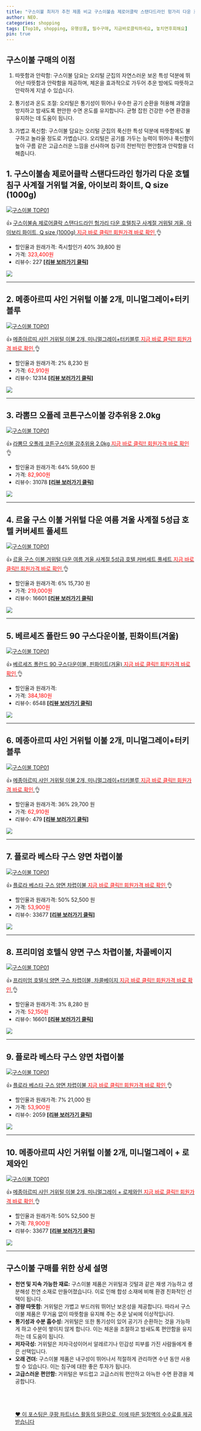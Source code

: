 ```yaml
---
title: "구스이불 최저가 추천 제품 비교 구스이불솜 제로어클락 스탠다드라인 헝가리 다운 호텔침구 사계절 거위털 겨울, 아이보리 화이트, Q size (1000g) 가격 비교 최저가장점"
author: NEO.
categories: shopping
tags: [Top10, shopping, 유행상품, 필수구매, 지금바로클릭하세요, 놓치면후회해요]
pin: true
---
```

## 구스이불 구매의 이점
1. 따뜻함과 안락함: 구스이불 담요는 오리털 군집의 자연스러운 보온 특성 덕분에 뛰어난 따뜻함과 안락함을 제공하며, 체온을 효과적으로 가두어 추운 밤에도 따뜻하고 안락하게 지낼 수 있습니다.

2. 통기성과 온도 조절: 오리털은 통기성이 뛰어나 우수한 공기 순환을 허용해 과열을 방지하고 밤새도록 편안한 수면 온도를 유지합니다. 균형 잡힌 건강한 수면 환경을 유지하는 데 도움이 됩니다.

3. 가볍고 푹신함: 구스이불 담요는 오리털 군집의 푹신한 특성 덕분에 따뜻함에도 불구하고 놀라울 정도로 가볍습니다. 오리털은 공기를 가두는 능력이 뛰어나 푹신함이 높아 구름 같은 고급스러운 느낌을 선사하며 침구의 전반적인 편안함과 안락함을 더해줍니다.

   

## 1. 구스이불솜 제로어클락 스탠다드라인 헝가리 다운 호텔침구 사계절 거위털 겨울, 아이보리 화이트, Q size (1000g)

[![구스이불 TOP01](https://thumbnail9.coupangcdn.com/thumbnails/remote/490x490ex/image/vendor_inventory/6ca6/c2e1600bccedfaf792e46880bb8572cf7ec03bf5dd33087be0d394280af4.jpg)](https://link.coupang.com/re/AFFSDP?lptag=AF3617701&subid=GithubCoopas&pageKey=6320493445&traceid=V0-153&itemId=20319681815&vendorItemId=87161741899)


👍 [구스이불솜 제로어클락 스탠다드라인 헝가리 다운 호텔침구 사계절 거위털 겨울, 아이보리 화이트, Q size (1000g) <font color=red> 지금 바로 클릭!! 회원가격 바로 확인 </font> ](https://link.coupang.com/re/AFFSDP?lptag=AF3617701&subid=GithubCoopas&pageKey=6320493445&traceid=V0-153&itemId=20319681815&vendorItemId=87161741899) 👌 


- 할인율과 원래가격: 즉시할인가 40%  39,800   원
- 가격: <span style='color:red'>323,400원</span>
- 리뷰수: 227  [**[리뷰 보러가기 클릭]**](https://link.coupang.com/re/AFFSDP?lptag=AF3617701&subid=GithubCoopas&pageKey=6320493445&traceid=V0-153&itemId=20319681815&vendorItemId=87161741899)

[![](/discount_price.png)](https://link.coupang.com/re/AFFSDP?lptag=AF3617701&subid=GithubCoopas&pageKey=6320493445&traceid=V0-153&itemId=20319681815&vendorItemId=87161741899)

---


   

## 2. 메종아르띠 샤인 거위털 이불 2개, 미니멀그레이+터키블루

[![구스이불 TOP01](https://thumbnail8.coupangcdn.com/thumbnails/remote/490x490ex/image/vendor_inventory/8d53/ed5e1462b660979815f6416f969a03c108b2d5e966d76c669d724306fbff.jpg)](https://link.coupang.com/re/AFFSDP?lptag=AF3617701&subid=GithubCoopas&pageKey=6757943125&traceid=V0-153&itemId=15829250642&vendorItemId=83040966203)


👍 [메종아르띠 샤인 거위털 이불 2개, 미니멀그레이+터키블루 <font color=red> 지금 바로 클릭!! 회원가격 바로 확인 </font> ](https://link.coupang.com/re/AFFSDP?lptag=AF3617701&subid=GithubCoopas&pageKey=6757943125&traceid=V0-153&itemId=15829250642&vendorItemId=83040966203) 👌 


- 할인율과 원래가격: 2%  8,230   원
- 가격: <span style='color:red'>62,910원</span>
- 리뷰수: 12314  [**[리뷰 보러가기 클릭]**](https://link.coupang.com/re/AFFSDP?lptag=AF3617701&subid=GithubCoopas&pageKey=6757943125&traceid=V0-153&itemId=15829250642&vendorItemId=83040966203)

[![](/discount_price.png)](https://link.coupang.com/re/AFFSDP?lptag=AF3617701&subid=GithubCoopas&pageKey=6757943125&traceid=V0-153&itemId=15829250642&vendorItemId=83040966203)

---


   

## 3. 라뽐므 오폴레 코튼구스이불 강추위용 2.0kg

[![구스이불 TOP01](https://thumbnail9.coupangcdn.com/thumbnails/remote/490x490ex/image/retail/images/4582755888537444-322cec70-8c09-4549-b8d4-50a7b8991e3f.jpg)](https://link.coupang.com/re/AFFSDP?lptag=AF3617701&subid=GithubCoopas&pageKey=306569644&traceid=V0-153&itemId=966553278&vendorItemId=5372404186)


👍 [라뽐므 오폴레 코튼구스이불 강추위용 2.0kg <font color=red> 지금 바로 클릭!! 회원가격 바로 확인 </font> ](https://link.coupang.com/re/AFFSDP?lptag=AF3617701&subid=GithubCoopas&pageKey=306569644&traceid=V0-153&itemId=966553278&vendorItemId=5372404186) 👌 


- 할인율과 원래가격: 64%  59,600   원
- 가격: <span style='color:red'>82,900원</span>
- 리뷰수: 31078  [**[리뷰 보러가기 클릭]**](https://link.coupang.com/re/AFFSDP?lptag=AF3617701&subid=GithubCoopas&pageKey=306569644&traceid=V0-153&itemId=966553278&vendorItemId=5372404186)

[![](/discount_price.png)](https://link.coupang.com/re/AFFSDP?lptag=AF3617701&subid=GithubCoopas&pageKey=306569644&traceid=V0-153&itemId=966553278&vendorItemId=5372404186)

---


   

## 4. 르올 구스 이불 거위털 다운 여름 겨울 사계절 5성급 호텔 커버세트 풀세트

[![구스이불 TOP01](https://thumbnail6.coupangcdn.com/thumbnails/remote/490x490ex/image/vendor_inventory/ec35/64809d3a3d68027ebca1658d4030bd8f317e92f167ea46b01376b1029ad5.jpg)](https://link.coupang.com/re/AFFSDP?lptag=AF3617701&subid=GithubCoopas&pageKey=7508584747&traceid=V0-153&itemId=19669406301&vendorItemId=79201880629)


👍 [르올 구스 이불 거위털 다운 여름 겨울 사계절 5성급 호텔 커버세트 풀세트 <font color=red> 지금 바로 클릭!! 회원가격 바로 확인 </font> ](https://link.coupang.com/re/AFFSDP?lptag=AF3617701&subid=GithubCoopas&pageKey=7508584747&traceid=V0-153&itemId=19669406301&vendorItemId=79201880629) 👌 


- 할인율과 원래가격: 6%  15,730   원
- 가격: <span style='color:red'>219,000원</span>
- 리뷰수: 16601  [**[리뷰 보러가기 클릭]**](https://link.coupang.com/re/AFFSDP?lptag=AF3617701&subid=GithubCoopas&pageKey=7508584747&traceid=V0-153&itemId=19669406301&vendorItemId=79201880629)

[![](/discount_price.png)](https://link.coupang.com/re/AFFSDP?lptag=AF3617701&subid=GithubCoopas&pageKey=7508584747&traceid=V0-153&itemId=19669406301&vendorItemId=79201880629)

---


   

## 5. 베르세즈 폴란드 90 구스다운이불, 핀화이트(겨울)

[![구스이불 TOP01](https://thumbnail6.coupangcdn.com/thumbnails/remote/490x490ex/image/vendor_inventory/1a0a/d0fe6b985423f7fa811aa2c1a06fb0236e19a605f45966a594d2e3fd899f.jpg)](https://link.coupang.com/re/AFFSDP?lptag=AF3617701&subid=GithubCoopas&pageKey=6487361644&traceid=V0-153&itemId=17927726969&vendorItemId=85090083419)


👍 [베르세즈 폴란드 90 구스다운이불, 핀화이트(겨울) <font color=red> 지금 바로 클릭!! 회원가격 바로 확인 </font> ](https://link.coupang.com/re/AFFSDP?lptag=AF3617701&subid=GithubCoopas&pageKey=6487361644&traceid=V0-153&itemId=17927726969&vendorItemId=85090083419) 👌 


- 할인율과 원래가격: 
- 가격: <span style='color:red'>384,180원</span>
- 리뷰수: 6548  [**[리뷰 보러가기 클릭]**](https://link.coupang.com/re/AFFSDP?lptag=AF3617701&subid=GithubCoopas&pageKey=6487361644&traceid=V0-153&itemId=17927726969&vendorItemId=85090083419)

[![](/discount_price.png)](https://link.coupang.com/re/AFFSDP?lptag=AF3617701&subid=GithubCoopas&pageKey=6487361644&traceid=V0-153&itemId=17927726969&vendorItemId=85090083419)

---


   

## 6. 메종아르띠 샤인 거위털 이불 2개, 미니멀그레이+터키블루

[![구스이불 TOP01](https://thumbnail8.coupangcdn.com/thumbnails/remote/490x490ex/image/vendor_inventory/8d53/ed5e1462b660979815f6416f969a03c108b2d5e966d76c669d724306fbff.jpg)](https://link.coupang.com/re/AFFSDP?lptag=AF3617701&subid=GithubCoopas&pageKey=6757943125&traceid=V0-153&itemId=15829250642&vendorItemId=83040966203)


👍 [메종아르띠 샤인 거위털 이불 2개, 미니멀그레이+터키블루 <font color=red> 지금 바로 클릭!! 회원가격 바로 확인 </font> ](https://link.coupang.com/re/AFFSDP?lptag=AF3617701&subid=GithubCoopas&pageKey=6757943125&traceid=V0-153&itemId=15829250642&vendorItemId=83040966203) 👌 


- 할인율과 원래가격: 36%  29,700   원
- 가격: <span style='color:red'>62,910원</span>
- 리뷰수: 479  [**[리뷰 보러가기 클릭]**](https://link.coupang.com/re/AFFSDP?lptag=AF3617701&subid=GithubCoopas&pageKey=6757943125&traceid=V0-153&itemId=15829250642&vendorItemId=83040966203)

[![](/discount_price.png)](https://link.coupang.com/re/AFFSDP?lptag=AF3617701&subid=GithubCoopas&pageKey=6757943125&traceid=V0-153&itemId=15829250642&vendorItemId=83040966203)

---


   

## 7. 플로라 베스타 구스 양면 차렵이불

[![구스이불 TOP01](https://thumbnail8.coupangcdn.com/thumbnails/remote/490x490ex/image/vendor_inventory/6b4a/6269a6b155e298cb77e2f7cb6a4c2285f76c6a383d5dc5368e31cb18b998.jpg)](https://link.coupang.com/re/AFFSDP?lptag=AF3617701&subid=GithubCoopas&pageKey=7599714258&traceid=V0-153&itemId=20100912752&vendorItemId=87196091353)


👍 [플로라 베스타 구스 양면 차렵이불 <font color=red> 지금 바로 클릭!! 회원가격 바로 확인 </font> ](https://link.coupang.com/re/AFFSDP?lptag=AF3617701&subid=GithubCoopas&pageKey=7599714258&traceid=V0-153&itemId=20100912752&vendorItemId=87196091353) 👌 


- 할인율과 원래가격: 50%  52,500   원
- 가격: <span style='color:red'>53,900원</span>
- 리뷰수: 33677  [**[리뷰 보러가기 클릭]**](https://link.coupang.com/re/AFFSDP?lptag=AF3617701&subid=GithubCoopas&pageKey=7599714258&traceid=V0-153&itemId=20100912752&vendorItemId=87196091353)

[![](/discount_price.png)](https://link.coupang.com/re/AFFSDP?lptag=AF3617701&subid=GithubCoopas&pageKey=7599714258&traceid=V0-153&itemId=20100912752&vendorItemId=87196091353)

---


   

## 8. 프리미엄 호텔식 양면 구스 차렵이불, 차콜베이지

[![구스이불 TOP01](https://thumbnail10.coupangcdn.com/thumbnails/remote/490x490ex/image/vendor_inventory/4ebc/f39846378e683819e66435694ef14281a7c308f071ab0cba41c2f1b79792.jpg)](https://link.coupang.com/re/AFFSDP?lptag=AF3617701&subid=GithubCoopas&pageKey=6980873808&traceid=V0-153&itemId=19108094518&vendorItemId=84319964568)


👍 [프리미엄 호텔식 양면 구스 차렵이불, 차콜베이지 <font color=red> 지금 바로 클릭!! 회원가격 바로 확인 </font> ](https://link.coupang.com/re/AFFSDP?lptag=AF3617701&subid=GithubCoopas&pageKey=6980873808&traceid=V0-153&itemId=19108094518&vendorItemId=84319964568) 👌 


- 할인율과 원래가격: 3%  8,280   원
- 가격: <span style='color:red'>52,150원</span>
- 리뷰수: 16601  [**[리뷰 보러가기 클릭]**](https://link.coupang.com/re/AFFSDP?lptag=AF3617701&subid=GithubCoopas&pageKey=6980873808&traceid=V0-153&itemId=19108094518&vendorItemId=84319964568)

[![](/discount_price.png)](https://link.coupang.com/re/AFFSDP?lptag=AF3617701&subid=GithubCoopas&pageKey=6980873808&traceid=V0-153&itemId=19108094518&vendorItemId=84319964568)

---


   

## 9. 플로라 베스타 구스 양면 차렵이불

[![구스이불 TOP01](https://thumbnail10.coupangcdn.com/thumbnails/remote/490x490ex/image/vendor_inventory/2543/827e3ac331a1c7592ef3f85748d9b54c52b5990d3424cc43535fffe07682.jpg)](https://link.coupang.com/re/AFFSDP?lptag=AF3617701&subid=GithubCoopas&pageKey=7599714258&traceid=V0-153&itemId=20100912759&vendorItemId=87196091397)


👍 [플로라 베스타 구스 양면 차렵이불 <font color=red> 지금 바로 클릭!! 회원가격 바로 확인 </font> ](https://link.coupang.com/re/AFFSDP?lptag=AF3617701&subid=GithubCoopas&pageKey=7599714258&traceid=V0-153&itemId=20100912759&vendorItemId=87196091397) 👌 


- 할인율과 원래가격: 7%  21,000   원
- 가격: <span style='color:red'>53,900원</span>
- 리뷰수: 2059  [**[리뷰 보러가기 클릭]**](https://link.coupang.com/re/AFFSDP?lptag=AF3617701&subid=GithubCoopas&pageKey=7599714258&traceid=V0-153&itemId=20100912759&vendorItemId=87196091397)

[![](/discount_price.png)](https://link.coupang.com/re/AFFSDP?lptag=AF3617701&subid=GithubCoopas&pageKey=7599714258&traceid=V0-153&itemId=20100912759&vendorItemId=87196091397)

---


   

## 10. 메종아르띠 샤인 거위털 이불 2개, 미니멀그레이 + 로제와인

[![구스이불 TOP01](https://thumbnail10.coupangcdn.com/thumbnails/remote/490x490ex/image/vendor_inventory/bd34/e9c1e1ba89f4eca8daefd111c0a1d60321ce4d962e4551578a9ff8bb8a24.jpg)](https://link.coupang.com/re/AFFSDP?lptag=AF3617701&subid=GithubCoopas&pageKey=6757943125&traceid=V0-153&itemId=15829250631&vendorItemId=83040966177)


👍 [메종아르띠 샤인 거위털 이불 2개, 미니멀그레이 + 로제와인 <font color=red> 지금 바로 클릭!! 회원가격 바로 확인 </font> ](https://link.coupang.com/re/AFFSDP?lptag=AF3617701&subid=GithubCoopas&pageKey=6757943125&traceid=V0-153&itemId=15829250631&vendorItemId=83040966177) 👌 


- 할인율과 원래가격: 50%  52,500   원
- 가격: <span style='color:red'>78,900원</span>
- 리뷰수: 33677  [**[리뷰 보러가기 클릭]**](https://link.coupang.com/re/AFFSDP?lptag=AF3617701&subid=GithubCoopas&pageKey=6757943125&traceid=V0-153&itemId=15829250631&vendorItemId=83040966177)

[![](/discount_price.png)](https://link.coupang.com/re/AFFSDP?lptag=AF3617701&subid=GithubCoopas&pageKey=6757943125&traceid=V0-153&itemId=15829250631&vendorItemId=83040966177)

---
## 구스이불 구매를 위한 상세 설명
* **천연 및 지속 가능한 재료:** 구스이불 제품은 거위털과 깃털과 같은 재생 가능하고 생분해성 천연 소재로 만들어졌습니다. 이로 인해 합성 소재에 비해 환경 친화적인 선택이 됩니다.
* **경량 따뜻함:** 거위털은 가볍고 부드러워 뛰어난 보온성을 제공합니다. 따라서 구스이불 제품은 무거움 없이 따뜻함을 유지해 주는 추운 날씨에 이상적입니다.
* **통기성과 수분 흡수성:** 거위털은 또한 통기성이 있어 공기가 순환하는 것을 가능하게 하고 수분이 쌓이지 않게 합니다. 이는 체온을 조절하고 밤새도록 편안함을 유지하는 데 도움이 됩니다.
* **저자극성:** 거위털은 저자극성이어서 알레르기나 민감성 피부를 가진 사람들에게 좋은 선택입니다.
* **오래 견뎌:** 구스이불 제품은 내구성이 뛰어나서 적절하게 관리하면 수년 동안 사용할 수 있습니다. 이는 침구에 대한 좋은 투자가 됩니다.
* **고급스러운 편안함:** 거위털은 부드럽고 고급스러워 편안하고 아늑한 수면 환경을 제공합니다.<br><br><br><br><br> [ ❤  이 포스팅은 쿠팡 파트너스 활동의 일환으로, 이에 따른 일정액의 수수료를 제공받습니다](https://link.coupang.com/a/bcEFyh)